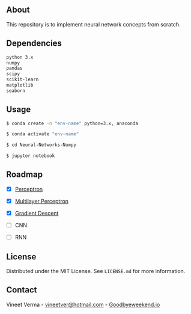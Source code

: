 ## About

This repository is to implement neural network concepts from scratch.

## Dependencies

  ```sh
  python 3.x
  numpy
  pandas
  scipy
  scikit-learn
  matplotlib
  seaborn
  ```

## Usage

  ```sh
  $ conda create -n "env-name" python=3.x, anaconda
 
  $ conda activate "env-name"
  
  $ cd Neural-Networks-Numpy
  
  $ jupyter notebook
  ```

## Roadmap

- [x] [Perceptron](https://github.com/vineetver/Neural-Networks-Numpy/tree/main/Percptron)
- [x] [Multilayer Perceptron](https://github.com/vineetver/Neural-Networks-Numpy/tree/main/Multilayer%20Perceptron) 
- [x] [Gradient Descent](https://github.com/vineetver/Neural-Networks-Numpy/tree/main/Gradient%20Descent)
- [ ] CNN
- [ ] RNN


## License

Distributed under the MIT License. See `LICENSE.md` for more information.


## Contact

Vineet Verma - vineetver@hotmail.com - [Goodbyeweekend.io](https://www.goodbyeweekend.io/)
